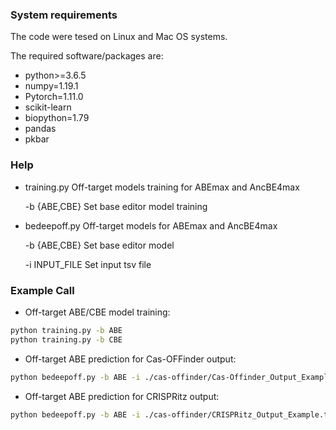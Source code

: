 ### System requirements
The code were tesed on Linux and Mac OS systems.

The required software/packages are:
* python>=3.6.5
* numpy=1.19.1
* Pytorch=1.11.0
* scikit-learn
* biopython=1.79
* pandas
* pkbar


### Help
- training.py Off-target models training for ABEmax and AncBE4max

  -b {ABE,CBE} Set base editor model training
- bedeepoff.py Off-target models for ABEmax and AncBE4max

  -b {ABE,CBE} Set base editor model

  -i INPUT_FILE Set input tsv file
### Example Call
- Off-target ABE/CBE model training:
```bash
python training.py -b ABE
python training.py -b CBE
```
- Off-target ABE prediction for Cas-OFFinder output:
```bash
python bedeepoff.py -b ABE -i ./cas-offinder/Cas-Offinder_Output_Example.txt
```
- Off-target ABE prediction for CRISPRitz output:
```bash
python bedeepoff.py -b ABE -i ./cas-offinder/CRISPRitz_Output_Example.txt
```
